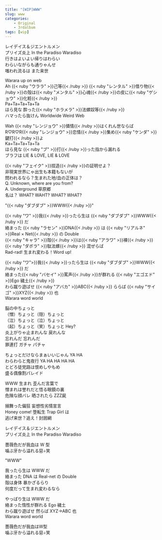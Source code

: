 ```yaml
---
title: "[WIP]WWW"
slug: www
categories:
    - Original
    - 3rdalbum
tags: [wip]
---
```


レイデイス＆ジエントルメン  
プリイズ炎上 In the Paradiso Waradiso  
行きはよいよい帰りはわらい  
わらいながらも通りゃんせ  
嗤われ流るは また来世  

Warara up on web  
Ah {{< ruby "ウララ" >}}己等{{< /ruby >}} {{< ruby "レンタル" >}}借り物{{< /ruby >}}の殻は{{< ruby "メンタル" >}}心魂{{< /ruby >}}の皮に{{< ruby "ゲショウ" >}}化粧{{< /ruby >}}  
Pa+Ta+Ta+Ta+Ta  
ほら見な 酔った{{< ruby "ホラメラ" >}}法螺奴等{{< /ruby >}}  
ハマったら抜けん Worldwide Weird Web  

Wah {{< ruby "レンジョウ" >}}憐情{{< /ruby >}}はくれん世ならば  
R♡R♡R{{< ruby "レンジョウ" >}}恋情{{< /ruby >}}集め{{< ruby "ケンダ" >}}鍵打{{< /ruby >}}よ  
Ka+Ta+Ta+Ta+Ta  
ほら見な {{< ruby "ブ" >}}打{{< /ruby >}}った指から漏れる  
ブラフは LIE & LOVE, LIE & LOVE  

{{< ruby "フェイク" >}}捏造{{< /ruby >}}の証明せよ？  
非現実世界にゃ出生も本籍もないが  
問われるなら？生まれた地/血の正体は？  
Q. Unknown, where are you from?  
A. Underground 草原郷  
名は？ WHAT? WAHT? WHAT? WHAT?  

"{{< ruby "ダブダブ" >}}WWW{{< /ruby >}}"

{{< ruby "ワ" >}}我{{< /ruby >}}ったら生は {{< ruby "ダブダブ" >}}WWW{{< /ruby >}} だ  
絡まった {{< ruby "ラセン" >}}DNA{{< /ruby >}} は {{< ruby "リアルネ" >}}Real × Net{{< /ruby >}} の Double  
{{< ruby "キャラ" >}}殻{{< /ruby >}}は{{< ruby "アラワ" >}}裸{{< /ruby >}} {{< ruby "ダボラ" >}}駄法螺{{< /ruby >}} 混ぜらば  
Rad-rad! 生まれ変わる！Word up!  

{{< ruby "ワ">}}我{{< /ruby >}}ったら生は {{< ruby "ダブダブ" >}}WWW{{< /ruby >}} だ  
絡まった{{< ruby "バセイ" >}}罵声{{< /ruby >}}が群れる {{< ruby "エゴエド" >}}Ego 穢土{{< /ruby >}}  
わら蹴り遊ばせ {{< ruby "アバカ" >}}ABC{{< /ruby >}} ららば {{< ruby "サイゴ" >}}XYZ{{< /ruby >}} 也  
Warara word world  

脳の中ちょっと  
（憎）ちょっと（隠）ちょっと  
（泣）ちょっと（泣）ちょっと  
（起）ちょっと（笑）ちょっと Hey?  
炎上がりゃ止まれんな 戻れんな  
忘れんだ 忘れんだ  
罪連打 ガチャ パチャ  

ちょっとだけならまぁいいじゃん YA HA  
わらわらと鬼夜行 YA HA HA HA HA  
とどろ徒党路は恨めしやもめ  
盛る偶像割パレイド  

WWW 生まれ 歪んだ言葉で  
憎まれは誉れだと悟る眼鏡の裏  
危険な顔バレ 晒されたら ZZZ屍  

搦舞った偏狂 妄想性劣情宣言  
Honey come! 堕転生 Trap Girl は  
逃げ来世？追え！封囲網  

レイデイス＆ジエントルメン  
プリイズ炎上 In the Paradiso Waradiso  

薔薇色だが我血は W 型  
噛ぶ牙から溢れる惡÷笑  

"WWW"

我ったら生は WWW だ  
絡まった DNA は Real-net の Double  
殻は身体 暴かざるらり  
何度だって生まれ変わるなら  

やっぱり生は WWW だ  
絡まった惰性が群れる Ego 穢土  
わら蹴り遊ばせ 然らば XYZ→ABC 也  
Warara word world  

薔薇色だが我血はW型  
噛ぶ牙から溢れる惡÷笑  